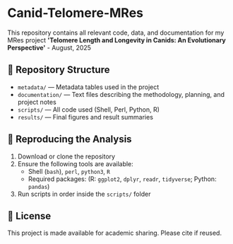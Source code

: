 # Canid-Telomere-MRes

This repository contains all relevant code, data, and documentation for my MRes project **'Telomere Length and Longevity in Canids: An Evolutionary Perspective'** - August, 2025


## 📁 Repository Structure

- `metadata/` — Metadata tables used in the project
- `documentation/` — Text files describing the methodology, planning, and project notes
- `scripts/` — All code used (Shell, Perl, Python, R)
- `results/` — Final figures and result summaries

## 🔁 Reproducing the Analysis

1. Download or clone the repository
2. Ensure the following tools are available:
   - Shell (`bash`), `perl`, `python3`, `R`
   - Required packages: (R: `ggplot2`, `dplyr`, `readr`, `tidyverse`; Python: `pandas`)
3. Run scripts in order inside the `scripts/` folder

## 📄 License

This project is made available for academic sharing. Please cite if reused.
